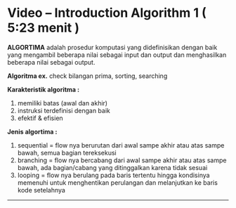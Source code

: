 # Video – Introduction Algorithm 1 ( 5:23 menit )

**ALGORTIMA** adalah prosedur komputasi yang didefinisikan dengan baik yang mengambil beberapa nilai sebagai input dan output dan menghasilkan beberapa nilai sebagai output.

**Algoritma ex.** check bilangan prima, sorting, searching

**Karakteristik algoritma :**
1. memiliki batas (awal dan akhir)
2. instruksi terdefinisi dengan baik
3. efektif & efisien

**Jenis algortima :**
1. sequential = flow nya berurutan dari awal sampe akhir atau atas sampe bawah, semua bagian tereksekusi
2. branching = flow nya bercabang dari awal sampe akhir atau atas sampe bawah, ada bagian/cabang yang ditinggalkan karena tidak sesuai
3. looping = flow nya berulang pada baris tertentu hingga kondisinya memenuhi untuk menghentikan perulangan dan melanjutkan ke baris kode setelahnya
---

